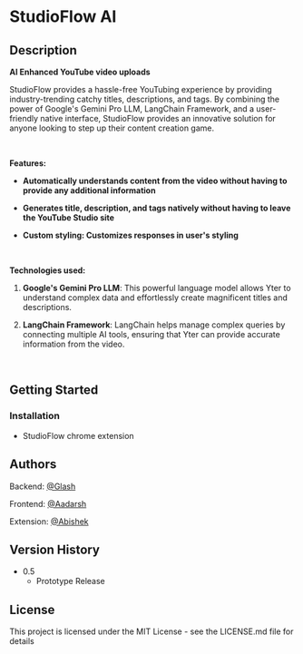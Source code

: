 # StudioFlow AI
## Description

**AI Enhanced YouTube video uploads**

StudioFlow provides a hassle-free YouTubing experience by providing industry-trending catchy titles, descriptions, and tags. By combining the power of Google's Gemini Pro LLM, LangChain Framework, and a user-friendly native interface, StudioFlow provides an innovative solution for anyone looking to step up their content creation game.


<br>

**Features:**

- **Automatically understands content from the video without having to provide any additional information**
  
- **Generates title, description, and tags natively without having to leave the YouTube Studio site**
  
- **Custom styling: Customizes responses in user's styling**
<br>

**Technologies used:**

1. **Google's Gemini Pro LLM**: This powerful language model allows Yter to understand complex data and effortlessly create magnificent titles and descriptions.

2. **LangChain Framework**: LangChain helps manage complex queries by connecting multiple AI tools, ensuring that Yter can provide accurate information from the video.



<br>

## Getting Started

### Installation

* StudioFlow chrome extension



## Authors
Backend:
[@Glash](https://x.com/Glash4k)

Frontend:
[@Aadarsh](https://github.com/aadarshkumaran)

Extension:
[@Abishek](https://github.com/abishek77s)

## Version History
* 0.5
    * Prototype Release

## License

This project is licensed under the MIT License - see the LICENSE.md file for details
